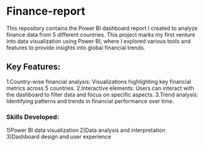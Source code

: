 # Finance-report
This repository contains the Power BI dashboard report I created to analyze finance data from 5 different countries. This project marks my first venture into data visualization using Power BI, where I explored various tools and features to provide insights into global financial trends.

## Key Features:
1.Country-wise financial analysis: Visualizations highlighting key financial metrics across 5 countries.
2.Interactive elements: Users can interact with the dashboard to filter data and focus on specific aspects.
3.Trend analysis: Identifying patterns and trends in financial performance over time.

### Skills Developed:

1)Power BI data visualization
2)Data analysis and interpretation
3)Dashboard design and user experience

